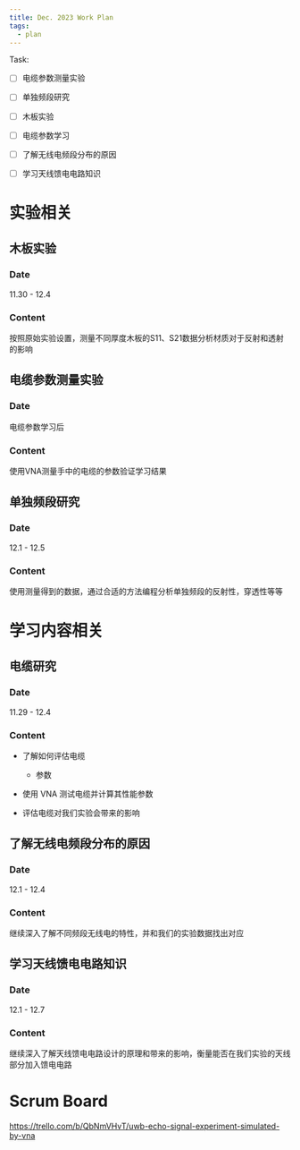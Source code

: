 ```yaml
---
title: Dec. 2023 Work Plan
tags:
  - plan
---
```


Task:

- [ ] 电缆参数测量实验
- [ ] 单独频段研究
- [ ] 木板实验
- [ ] 电缆参数学习
- [ ] 了解无线电频段分布的原因
- [ ] 学习天线馈电电路知识


# 实验相关

## 木板实验

### Date

11.30 - 12.4
### Content

按照原始实验设置，测量不同厚度木板的S11、S21数据分析材质对于反射和透射的影响

## 电缆参数测量实验

### Date

电缆参数学习后
### Content

使用VNA测量手中的电缆的参数验证学习结果

## 单独频段研究

### Date

12.1 - 12.5
### Content

使用测量得到的数据，通过合适的方法编程分析单独频段的反射性，穿透性等等

# 学习内容相关

## 电缆研究

### Date

11.29 - 12.4
### Content

* 了解如何评估电缆

	* 参数

* 使用 VNA 测试电缆并计算其性能参数

* 评估电缆对我们实验会带来的影响

## 了解无线电频段分布的原因

### Date

12.1 - 12.4

### Content

继续深入了解不同频段无线电的特性，并和我们的实验数据找出对应

## 学习天线馈电电路知识

### Date

12.1 - 12.7

### Content

继续深入了解天线馈电电路设计的原理和带来的影响，衡量能否在我们实验的天线部分加入馈电电路


# Scrum Board

https://trello.com/b/QbNmVHvT/uwb-echo-signal-experiment-simulated-by-vna